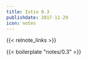 ```yaml
---
title: Istio 0.3
publishdate: 2017-11-29
icon: notes
---
```


{{< relnote_links >}}

{{< boilerplate "notes/0.3" >}}